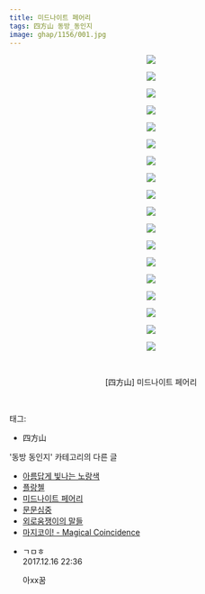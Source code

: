 ```yaml
---
title: 미드나이트 페어리
tags: 四方山 동방_동인지
image: ghap/1156/001.jpg
---
```

<div class="article">
<p style="text-align: center; clear: none; float: none;"><img src="{{ site.nasurl }}/ghap/1156/001.jpg"/></p>
<p style="text-align: center; clear: none; float: none;"><img src="{{ site.nasurl }}/ghap/1156/002.jpg"/></p>
<p style="text-align: center; clear: none; float: none;"><img src="{{ site.nasurl }}/ghap/1156/003.jpg"/></p>
<p style="text-align: center; clear: none; float: none;"><img src="{{ site.nasurl }}/ghap/1156/004.jpg"/></p>
<p style="text-align: center; clear: none; float: none;"><img src="{{ site.nasurl }}/ghap/1156/005.jpg"/></p>
<p style="text-align: center; clear: none; float: none;"><img src="{{ site.nasurl }}/ghap/1156/006.jpg"/></p>
<p style="text-align: center; clear: none; float: none;"><img src="{{ site.nasurl }}/ghap/1156/007.jpg"/></p>
<p style="text-align: center; clear: none; float: none;"><img src="{{ site.nasurl }}/ghap/1156/008.jpg"/></p>
<p style="text-align: center; clear: none; float: none;"><img src="{{ site.nasurl }}/ghap/1156/009.jpg"/></p>
<p style="text-align: center; clear: none; float: none;"><img src="{{ site.nasurl }}/ghap/1156/010.jpg"/></p>
<p style="text-align: center; clear: none; float: none;"><img src="{{ site.nasurl }}/ghap/1156/011.jpg"/></p>
<p style="text-align: center; clear: none; float: none;"><img src="{{ site.nasurl }}/ghap/1156/012.jpg"/></p>
<p style="text-align: center; clear: none; float: none;"><img src="{{ site.nasurl }}/ghap/1156/013.jpg"/></p>
<p style="text-align: center; clear: none; float: none;"><img src="{{ site.nasurl }}/ghap/1156/014.jpg"/></p>
<p style="text-align: center; clear: none; float: none;"><img src="{{ site.nasurl }}/ghap/1156/015.jpg"/></p>
<p style="text-align: center; clear: none; float: none;"><img src="{{ site.nasurl }}/ghap/1156/016.jpg"/></p>
<p style="text-align: center; clear: none; float: none;"><img src="{{ site.nasurl }}/ghap/1156/017.jpg"/></p>
<p style="text-align: center; clear: none; float: none;"><img src="{{ site.nasurl }}/ghap/1156/018.jpg"/></p>
<p style="text-align: center; clear: none; float: none;"><br/></p>
<p style="text-align: center; clear: none; float: none;">[四方山] 미드나이트 페어리</p>
<p><br/></p>
</div><div class="tagTrail">
<p>태그: </p>
<ul>
<li>四方山</li>
</ul>
</div><div class="another">
<p>'동방 동인지' 카테고리의 다른 글</p>
<ul>
<li><a href="/2016-07-27-ghap_1158">아름답게 빛나는 노랑색</a></li>
<li><a href="/2016-07-27-ghap_1157">플랑첼</a></li>
<li><a href="/2016-07-27-ghap_1156">미드나이트 페어리</a></li>
<li><a href="/2016-07-27-ghap_1155">문문심중</a></li>
<li><a href="/2016-07-27-ghap_1152">외로움쟁이의 말들</a></li>
<li><a href="/2016-07-27-ghap_1149">마지코이! - Magical Coincidence</a></li>
</ul>
</div><div class="cb_module cb_fluid">
<div class="cb_wrt cb_profile">
<div class="comment">
<ul>
<li class="cb_thumb_off" id="comment15153561">
<div class="cb_comment_area">
<div class="cb_info_area">
<div class="cb_section">
<span class="cb_nick_name">ㄱㅁㅎ</span>
</div>
<div class="cb_section">
<span class="cb_date">2017.12.16 22:36 </span>
</div>
</div>
<div class="cb_dsc_comment">
<p class="cb_dsc">
											아xx꿈
										</p>
</div>
</div></li>
</ul>
</div>
</div><!-- commentList close -->
</div>